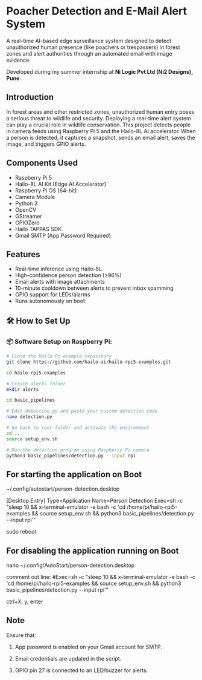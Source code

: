 # Poacher Detection and E-Mail Alert System

A real-time AI-based edge surveillance system designed to detect unauthorized human presence (like poachers or trespassers) in forest zones and alert authorities through an automated email with image evidence.

Developed during my summer internship at **Ni Logic Pvt Ltd (Ni2 Designs), Pune**.

## Introduction 
In forest areas and other restricted zones, unauthorized human entry poses a serious threat to wildlife and security. Deploying a real-time alert system can play a crucial role in wildlife conservation.
This project detects people in camera feeds using Raspberry Pi 5 and the Hailo-8L AI accelerator. When a person is detected, it captures a snapshot, sends an email alert, saves the image, and triggers GPIO alerts.

## Components Used

- Raspberry Pi 5
- Hailo-8L AI Kit (Edge AI Accelerator)
- Raspberry Pi OS (64-bit)
- Camera Module
- Python 3
- OpenCV
- GStreamer
- GPIOZero
- Hailo TAPPAS SDK
- Gmail SMTP (App Password Required)

## Features
- Real-time inference using Hailo-8L
- High-confidence person detection (>96%)
- Email alerts with image attachments
- 10-minute cooldown between alerts to prevent inbox spamming
- GPIO support for LEDs/alarms
- Runs autonomously on boot

## 🛠️ How to Set Up

### 📦 Software Setup on Raspberry Pi:

```bash
# Clone the Hailo Pi example repository
git clone https://github.com/hailo-ai/hailo-rpi5-examples.git

cd hailo-rpi5-examples

# Create alerts folder
mkdir alerts

cd basic_pipelines

# Edit detection.py and paste your custom detection code
nano detection.py

# Go back to root folder and activate the environment
cd ..
source setup_env.sh

# Run the detection program using Raspberry Pi camera
python3 basic_pipelines/detection.py --input rpi

```
## For starting the application on Boot
~/.config/autostart/person-detection.desktop

[Desktop Entry]
Type=Application
Name=Person Detection
Exec=sh -c "sleep 10 && x-terminal-emulator -e bash -c 'cd /home/pi/hailo-rpi5-examples && source setup_env.sh && python3
basic_pipelines/detection.py --input rpi'"

sudo reboot

## For disabling the application running on Boot
nano ~/.config/AutoStart/person-detection.desktop

comment out line:
#Exec=sh -c "sleep 10 && x-terminal-emulator -e bash -c 'cd /home/pi/hailo-rpi5-examples && source setup_env.sh && python3 basic_pipelines/detection.py --input rpi'"

ctrl+X, y, enter

## Note
Ensure that:

1. App password is enabled on your Gmail account for SMTP.

2. Email credentials are updated in the script.

3. GPIO pin 27 is connected to an LED/buzzer for alerts.
